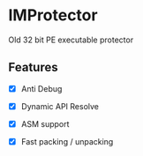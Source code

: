 # IMProtector
Old 32 bit PE executable protector 


## Features

- [x] Anti Debug
- [x] Dynamic API Resolve
- [X] ASM support 
- [x] Fast packing / unpacking
 

